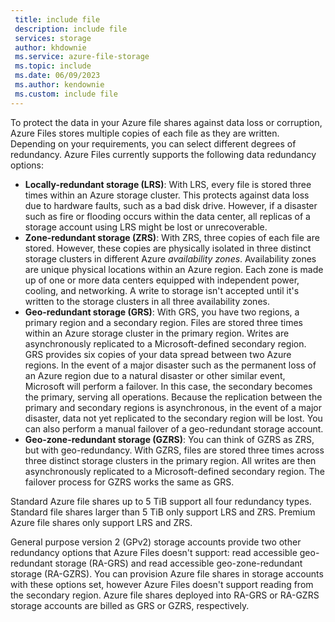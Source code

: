 ```yaml
---
 title: include file
 description: include file
 services: storage
 author: khdownie
 ms.service: azure-file-storage
 ms.topic: include
 ms.date: 06/09/2023
 ms.author: kendownie
 ms.custom: include file
---
```

To protect the data in your Azure file shares against data loss or corruption, Azure Files stores multiple copies of each file as they are written. Depending on your requirements, you can select different degrees of redundancy. Azure Files currently supports the following data redundancy options:

- **Locally-redundant storage (LRS)**: With LRS, every file is stored three times within an Azure storage cluster. This protects against data loss due to hardware faults, such as a bad disk drive. However, if a disaster such as fire or flooding occurs within the data center, all replicas of a storage account using LRS might be lost or unrecoverable.
- **Zone-redundant storage (ZRS)**: With ZRS, three copies of each file are stored. However, these copies are physically isolated in three distinct storage clusters in different Azure *availability zones*. Availability zones are unique physical locations within an Azure region. Each zone is made up of one or more data centers equipped with independent power, cooling, and networking. A write to storage isn't accepted until it's written to the storage clusters in all three availability zones. 
- **Geo-redundant storage (GRS)**: With GRS, you have two regions, a primary region and a secondary region. Files are stored three times within an Azure storage cluster in the primary region. Writes are asynchronously replicated to a Microsoft-defined secondary region. GRS provides six copies of your data spread between two Azure regions. In the event of a major disaster such as the permanent loss of an Azure region due to a natural disaster or other similar event, Microsoft will perform a failover. In this case, the secondary becomes the primary, serving all operations. Because the replication between the primary and secondary regions is asynchronous, in the event of a major disaster, data not yet replicated to the secondary region will be lost. You can also perform a manual failover of a geo-redundant storage account.
- **Geo-zone-redundant storage (GZRS)**: You can think of GZRS as ZRS, but with geo-redundancy. With GZRS, files are stored three times across three distinct storage clusters in the primary region. All writes are then asynchronously replicated to a Microsoft-defined secondary region. The failover process for GZRS works the same as GRS.

Standard Azure file shares up to 5 TiB support all four redundancy types. Standard file shares larger than 5 TiB only support LRS and ZRS. Premium Azure file shares only support LRS and ZRS.

General purpose version 2 (GPv2) storage accounts provide two other redundancy options that Azure Files doesn't support: read accessible geo-redundant storage (RA-GRS) and read accessible geo-zone-redundant storage (RA-GZRS). You can provision Azure file shares in storage accounts with these options set, however Azure Files doesn't support reading from the secondary region. Azure file shares deployed into RA-GRS or RA-GZRS storage accounts are billed as GRS or GZRS, respectively.